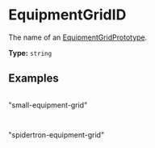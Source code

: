 # EquipmentGridID

The name of an [EquipmentGridPrototype](prototype:EquipmentGridPrototype).

**Type:** `string`

## Examples

```
```
"small-equipment-grid"
```
```

```
```
"spidertron-equipment-grid"
```
```

